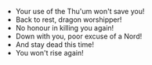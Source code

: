 - Your use of the Thu'um won't save you!
- Back to rest, dragon worshipper!
- No honour in killing you again!
- Down with you, poor excuse of a Nord!
- And stay dead this time!
- You won't rise again!
